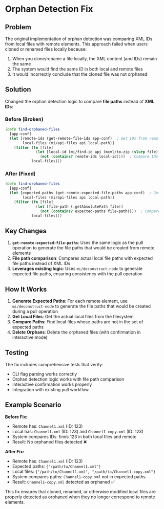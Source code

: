 # Orphan Detection Fix

## Problem

The original implementation of orphan detection was comparing XML IDs from local files with remote elements. This approach failed when users cloned or renamed files locally because:

1. When you clone/rename a file locally, the XML content (and IDs) remain the same
2. The system would find the same ID in both local and remote files
3. It would incorrectly conclude that the cloned file was not orphaned

## Solution

Changed the orphan detection logic to compare **file paths** instead of **XML IDs**:

### Before (Broken)
```clojure
(defn find-orphaned-files
  [app-conf]
  (let [remote-ids (get-remote-file-ids app-conf)  ; Get IDs from remote XML
        local-files (mi/api-files api local-path)]
    (filter (fn [file]
              (let [local-id (mi/find-id api (mxml/to-zip (slurp file)))]
                (not (contains? remote-ids local-id))))  ; Compare IDs
            local-files)))
```

### After (Fixed)
```clojure
(defn find-orphaned-files
  [app-conf]
  (let [expected-paths (get-remote-expected-file-paths app-conf)  ; Get expected file paths
        local-files (mi/api-files api local-path)]
    (filter (fn [file]
              (let [file-path (.getAbsolutePath file)]
                (not (contains? expected-paths file-path))))  ; Compare file paths
            local-files)))
```

## Key Changes

1. **`get-remote-expected-file-paths`**: Uses the same logic as the pull operation to generate the file paths that would be created from remote elements
2. **File path comparison**: Compares actual local file paths with expected file paths instead of XML IDs
3. **Leverages existing logic**: Uses `mi/deconstruct-node` to generate expected file paths, ensuring consistency with the pull operation

## How It Works

1. **Generate Expected Paths**: For each remote element, use `mi/deconstruct-node` to generate the file paths that would be created during a pull operation
2. **Get Local Files**: Get the actual local files from the filesystem
3. **Compare Paths**: Find local files whose paths are not in the set of expected paths
4. **Delete Orphans**: Delete the orphaned files (with confirmation in interactive mode)

## Testing

The fix includes comprehensive tests that verify:
- CLI flag parsing works correctly
- Orphan detection logic works with file path comparison
- Interactive confirmation works properly
- Integration with existing pull workflow

## Example Scenario

**Before Fix:**
- Remote has: `Channel1.xml` (ID: 123)
- Local has: `Channel1.xml` (ID: 123) and `Channel1-copy.xml` (ID: 123)
- System compares IDs: finds 123 in both local files and remote
- Result: No orphaned files detected ❌

**After Fix:**
- Remote has: `Channel1.xml` (ID: 123)
- Expected paths: `{"/path/to/Channel1.xml"}`
- Local files: `{"/path/to/Channel1.xml", "/path/to/Channel1-copy.xml"}`
- System compares paths: `Channel1-copy.xml` not in expected paths
- Result: `Channel1-copy.xml` detected as orphaned ✅

This fix ensures that cloned, renamed, or otherwise modified local files are properly detected as orphaned when they no longer correspond to remote elements.
